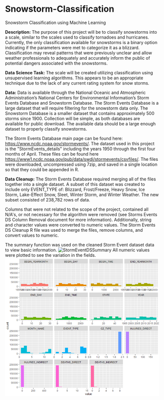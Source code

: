 # Snowstorm-Classification
Snowstorm Classification using Machine Learning

**Description:**  The purpose of this project will be to classify snowstorms into a scale, similar to the scales used to classify tornadoes and hurricanes.  Currently, the only classification available for snowstorms is a binary option indicating if the parameters were met to categorize it as a blizzard.  Classification may reveal patterns that were previously unclear and allow weather professionals to adequately and accurately inform the public of potential dangers associated with the snowstorms.

**Data Science Task:**  The scale will be created utilizing classification using unsupervised learning algorithms.  This appears to be an appropriate technique due to the lack of any current rating system for snow storms.

**Data:**  Data is available through the National Oceanic and Atmospheric Administration’s National Centers for Environmental Information’s Storm Events Database and Snowstorm Database.  The Storm Events Database is a large dataset that will require filtering for the snowstorm data only.  The Snowstorm Database is a smaller dataset that contains approximately 500 storms since 1900.  Collection will be simple, as both databases are available for public download.  The available data should be a large enough dataset to properly classify snowstorms.

The Storm Events Database main page can be found here: https://www.ncdc.noaa.gov/stormevents/.  The dataset used in this project is the "StormEvents_details" including the years 1950 through the first four months of April.  These files can be found here https://www1.ncdc.noaa.gov/pub/data/swdi/stormevents/csvfiles/.  The files were downloaded, uncompressed using 7zip, and saved in a single location so that they could be appended in R.

**Data Cleanup:** The Storm Events Database required merging all of the files together into a single dataset.  A subset of this dataset was created to include only EVENT_TYPE of: Blizzard, Frost/Freeze, Heavy Snow, Ice Storm, Lake-Effect Snow, Sleet, Winter Storm, and Winter Weather.  The new subset consisted of 238,782 rows of data.  

Columns that were not related to the scope of the project, contained all N/A's, or not necessary for the algorithm were removed (see Storms Events DS Column Removal document for more information).  Additionally, string and character values were converted to numeric values.  The Storm Events DS Cleanup R file was used to merge the files, remove columns, and convert values to numeric.

The summary function was used on the cleaned Storm Event dataset data to view basic information.
![StormEventDSSummary](link-to-image)
All numeric values were plotted to see the variation in the fields.
![StormEventDSNumericValues](https://github.com/wxwatchr/Snowstorm-Classification/blob/master/Graphics/StormEventsDSNumericValues.PNG)
